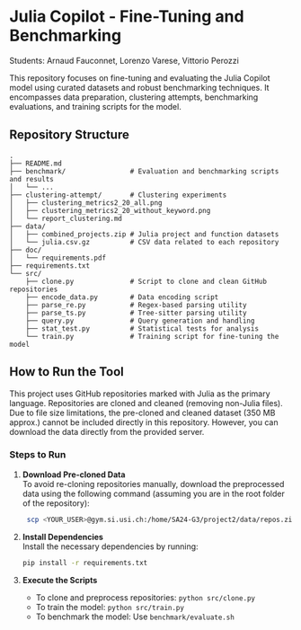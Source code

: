 # Julia Copilot - Fine-Tuning and Benchmarking

Students: Arnaud Fauconnet, Lorenzo Varese, Vittorio Perozzi

This repository focuses on fine-tuning and evaluating the Julia Copilot model using curated datasets and robust benchmarking techniques. It encompasses data preparation, clustering attempts, benchmarking evaluations, and training scripts for the model.

## Repository Structure

```
.
├── README.md                 
├── benchmark/                # Evaluation and benchmarking scripts and results
│   └── ...
├── clustering-attempt/       # Clustering experiments
│   ├── clustering_metrics2_20_all.png
│   ├── clustering_metrics2_20_without_keyword.png
│   └── report_clustering.md  
├── data/                     
│   ├── combined_projects.zip # Julia project and function datasets
│   └── julia.csv.gz          # CSV data related to each repository
├── doc/                      
│   └── requirements.pdf
├── requirements.txt          
└── src/                     
    ├── clone.py              # Script to clone and clean GitHub repositories
    ├── encode_data.py        # Data encoding script
    ├── parse_re.py           # Regex-based parsing utility
    ├── parse_ts.py           # Tree-sitter parsing utility
    ├── query.py              # Query generation and handling
    ├── stat_test.py          # Statistical tests for analysis
    └── train.py              # Training script for fine-tuning the model
```

## How to Run the Tool

This project uses GitHub repositories marked with Julia as the primary language. Repositories are cloned and cleaned (removing non-Julia files). Due to file size limitations, the pre-cloned and cleaned dataset (350 MB approx.) cannot be included directly in this repository. However, you can download the data directly from the provided server.

### Steps to Run

1. **Download Pre-cloned Data**  
   To avoid re-cloning repositories manually, download the preprocessed data using the following command (assuming you are in the root folder of the repository):

   ```bash
    scp <YOUR_USER>@gym.si.usi.ch:/home/SA24-G3/project2/data/repos.zip data/
    ```

2. **Install Dependencies**  
   Install the necessary dependencies by running:

   ```bash
   pip install -r requirements.txt
   ```

3. **Execute the Scripts**  
   - To clone and preprocess repositories: `python src/clone.py`
   - To train the model: `python src/train.py`
   - To benchmark the model: Use `benchmark/evaluate.sh`
